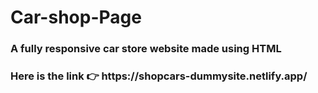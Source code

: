 # Car-shop-Page
<h3>A fully responsive car store website made using HTML </h3>
<h3>Here is  the link  👉 https://shopcars-dummysite.netlify.app/</h3>
